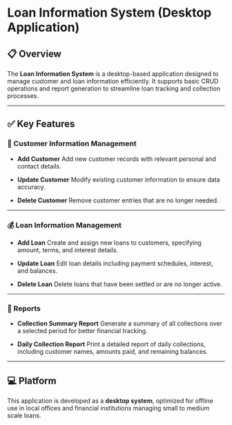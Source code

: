 # Loan Information System (Desktop Application)

## 📋 Overview

The **Loan Information System** is a desktop-based application designed to manage customer and loan information efficiently. It supports basic CRUD operations and report generation to streamline loan tracking and collection processes.

---

## ✅ Key Features

### 👤 Customer Information Management

* **Add Customer**
  Add new customer records with relevant personal and contact details.

* **Update Customer**
  Modify existing customer information to ensure data accuracy.

* **Delete Customer**
  Remove customer entries that are no longer needed.

---

### 💰 Loan Information Management

* **Add Loan**
  Create and assign new loans to customers, specifying amount, terms, and interest details.

* **Update Loan**
  Edit loan details including payment schedules, interest, and balances.

* **Delete Loan**
  Delete loans that have been settled or are no longer active.

---

### 🧾 Reports

* **Collection Summary Report**
  Generate a summary of all collections over a selected period for better financial tracking.

* **Daily Collection Report**
  Print a detailed report of daily collections, including customer names, amounts paid, and remaining balances.

---

## 💻 Platform

This application is developed as a **desktop system**, optimized for offline use in local offices and financial institutions managing small to medium scale loans.